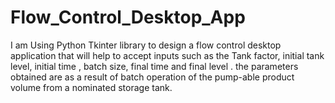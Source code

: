 # Flow_Control_Desktop_App
I am Using Python Tkinter library to design a flow control desktop application that will help to accept inputs such as the Tank factor,  initial tank level, initial time , batch size, final time and final level . the parameters obtained are as a result of batch operation of the pump-able product volume from a nominated storage tank.  
